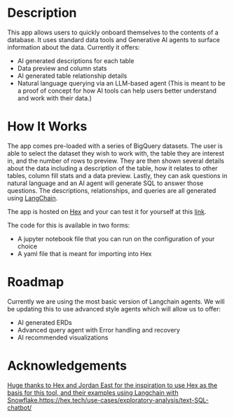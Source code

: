 # Description
This app allows users to quickly onboard themselves to the contents of a database.  It uses standard data tools and Generative AI agents to surface information about the data. Currently it offers:
* AI generated descriptions for each table
* Data preview and column stats
* AI generated table relationship details
* Natural language querying via an LLM-based agent
(This is meant to be a proof of concept for how AI tools can help users better understand and work with their data.)


# How It Works
The app comes pre-loaded with a series of BigQuery datasets. The user is able to select the dataset they wish to work with, the table they are interest in, and the number of rows to preview. They are then shown several details about the data including a description of the table, how it relates to other tables, column fill stats and a data preview. Lastly, they can ask questions in natural language and an AI agent will generate SQL to answer those questions. The descriptions, relationships, and queries are all generated using [LangChain](https://www.langchain.com).

The app is hosted on [Hex](https://hex.tech) and your can test it for yourself at this [link](https://app.hex.tech/455658aa-ee04-480f-945a-3fd455933fa2/app/9f3e2ca6-e2d9-4be5-b2b1-d761a410618b/latest).

The code for this is available in two forms:
* A jupyter notebook file that you can run on the configuration of your choice
* A yaml file that is meant for importing into Hex

# Roadmap
Currently we are using the most basic version of Langchain agents. We will be updating this to use advanced style agents which will allow us to offer:
* AI generated ERDs
* Advanced query agent with Error handling and recovery
* AI recommended visualizations

# Acknowledgements
[Huge thanks to Hex and Jordan East for the inspiration to use Hex as the basis for this tool, and their examples using Langchain with Snowflake.](https://hex.tech/use-cases/exploratory-analysis/text-SQL-chatbot/)https://hex.tech/use-cases/exploratory-analysis/text-SQL-chatbot/
